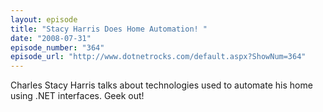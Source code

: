 ```yaml
---
layout: episode
title: "Stacy Harris Does Home Automation! "
date: "2008-07-31"
episode_number: "364"
episode_url: "http://www.dotnetrocks.com/default.aspx?ShowNum=364"
---
```


Charles Stacy Harris talks about technologies used to automate his home using .NET interfaces. Geek out!

